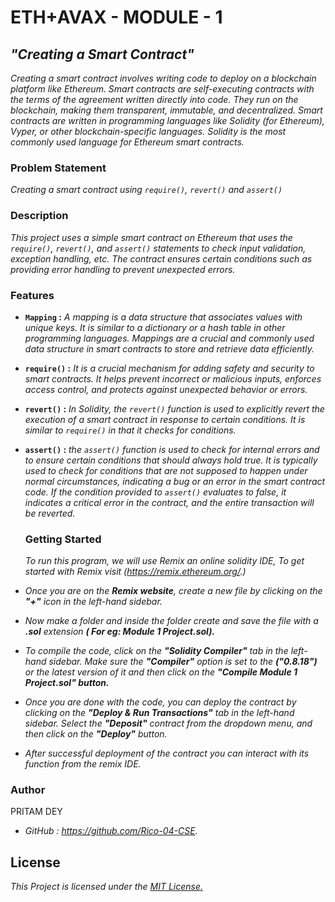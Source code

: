 # ETH+AVAX - MODULE - 1

## _"Creating a Smart Contract"_

_Creating a smart contract involves writing code to deploy on a blockchain platform like Ethereum. Smart contracts are self-executing contracts with the terms of the agreement written directly into code. They run on the blockchain, making them transparent, immutable, and decentralized. Smart contracts are written in programming languages like Solidity (for Ethereum), Vyper, or other blockchain-specific languages. Solidity is the most commonly used language for Ethereum smart contracts._

### Problem Statement
_Creating a smart contract using `require()`, `revert()` and `assert()`_

### Description

_This project uses a simple smart contract on Ethereum that uses the `require()`, `revert()`, and `assert()` statements to check input validation, exception handling, etc. The contract ensures certain conditions such as providing error handling to prevent unexpected errors._
 
### Features

- **`Mapping` :** _A mapping is a data structure that associates values with unique keys. It is similar to a dictionary or a hash table in other programming languages. Mappings are a crucial and commonly used data structure in smart contracts to store and retrieve data efficiently._

- **`require()` :** _It is a crucial mechanism for adding safety and security to smart contracts. It helps prevent incorrect or malicious inputs, enforces access control, and protects against unexpected behavior or errors._

- **`revert()` :** _In Solidity, the `revert()` function is used to explicitly revert the execution of a smart contract in response to certain conditions. It is similar to `require()` in that it checks for conditions._

- **`assert()` :** _the `assert()` function is used to check for internal errors and to ensure certain conditions that should always hold true. It is typically used to check for conditions that are not supposed to happen under normal circumstances, indicating a bug or an error in the smart contract code. If the condition provided to `assert()` evaluates to false, it indicates a critical error in the contract, and the entire transaction will be reverted._

  ### Getting Started

  _To run this program, we will use Remix an online solidity IDE, To get started with Remix visit (https://remix.ethereum.org/.)_

- _Once you are on the **Remix website**, create a new file by clicking on the **"+"** icon in the left-hand sidebar._
- _Now make a folder and inside the folder create and save the file with a **.sol** extension **( For eg: Module 1 Project.sol).**_
- _To compile the code, click on the **"Solidity Compiler"** tab in the left-hand sidebar. Make sure the **"Compiler"** option is set to the **("0.8.18")** or the latest version of it and then click on the **"Compile Module 1 Project.sol" button.**_
- _Once you are done with the code, you can deploy the contract by clicking on the **"Deploy & Run Transactions"** tab in the left-hand sidebar. Select the **"Deposit"** contract from the dropdown menu, and then click on the **"Deploy"** button._
- _After successful deployment of the contract you can interact with its function from the remix IDE._

  

### Author
PRITAM DEY

- _GitHub : https://github.com/Rico-04-CSE._


## License

_This Project is licensed under the [MIT License.](https://github.com/Rico-04-CSE/Solidity-Project/blob/main/LICENSE)_


